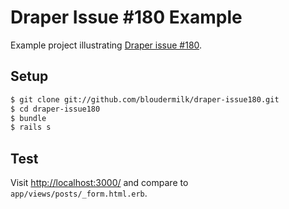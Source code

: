 # Draper Issue #180 Example

Example project illustrating [Draper issue #180](https://github.com/jcasimir/draper/issues/180).

## Setup

```bash
$ git clone git://github.com/bloudermilk/draper-issue180.git
$ cd draper-issue180
$ bundle
$ rails s
```

## Test

Visit [http://localhost:3000/](http://localhost:3000/) and compare to
`app/views/posts/_form.html.erb`.
